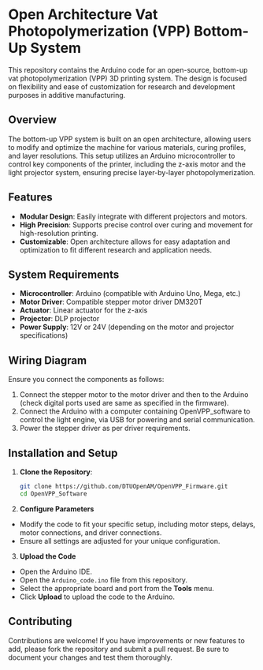 # Open Architecture Vat Photopolymerization (VPP) Bottom-Up System

This repository contains the Arduino code for an open-source, bottom-up vat photopolymerization (VPP) 3D printing system. The design is focused on flexibility and ease of customization for research and development purposes in additive manufacturing.

## Overview

The bottom-up VPP system is built on an open architecture, allowing users to modify and optimize the machine for various materials, curing profiles, and layer resolutions. This setup utilizes an Arduino microcontroller to control key components of the printer, including the z-axis motor and the light projector system, ensuring precise layer-by-layer photopolymerization.

## Features

- **Modular Design**: Easily integrate with different projectors and motors.
- **High Precision**: Supports precise control over curing and movement for high-resolution printing.
- **Customizable**: Open architecture allows for easy adaptation and optimization to fit different research and application needs.

## System Requirements

- **Microcontroller**: Arduino (compatible with Arduino Uno, Mega, etc.)
- **Motor Driver**: Compatible stepper motor driver DM320T
- **Actuator**: Linear actuator for the z-axis
- **Projector**: DLP projector
- **Power Supply**: 12V or 24V (depending on the motor and projector specifications)

## Wiring Diagram

Ensure you connect the components as follows:

1. Connect the stepper motor to the motor driver and then to the Arduino (check digital ports used are same as specified in the firmware). 
2. Connect the Arduino with a computer containing OpenVPP_software to control the light engine, via USB for powering and serial communication.
3. Power the stepper driver as per driver requirements.

## Installation and Setup

1. **Clone the Repository**:
   ```bash
   git clone https://github.com/DTUOpenAM/OpenVPP_Firmware.git
   cd OpenVPP_Software
   
2. **Configure Parameters**

- Modify the code to fit your specific setup, including motor steps, delays, motor connections, and driver connections.
- Ensure all settings are adjusted for your unique configuration.   

3. **Upload the Code**

- Open the Arduino IDE.
- Open the `Arduino_code.ino` file from this repository.
- Select the appropriate board and port from the **Tools** menu.
- Click **Upload** to upload the code to the Arduino.

## Contributing

Contributions are welcome! If you have improvements or new features to add, please fork the repository and submit a pull request. Be sure to document your changes and test them thoroughly.

